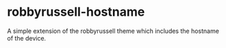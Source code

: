 # robbyrussell-hostname

A simple extension of the robbyrussell theme which includes the hostname of the device.
